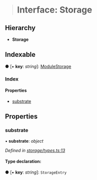 > # Interface: Storage

## Hierarchy

* **Storage**

## Indexable

● \[▪ **key**: *string*\]: [ModuleStorage](_storage_types_.modulestorage.md)

### Index

#### Properties

* [substrate](_storage_types_.storage.md#substrate)

## Properties

###  substrate

• **substrate**: *object*

*Defined in [storage/types.ts:13](https://github.com/polkadot-js/api/blob/6c9fe76/packages/api-metadata/src/storage/types.ts#L13)*

#### Type declaration:

● \[▪ **key**: *string*\]: `StorageEntry`